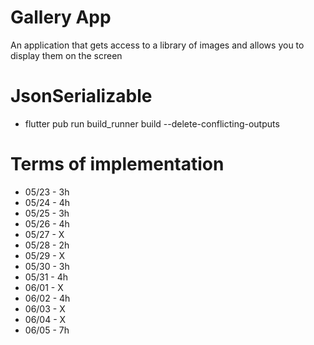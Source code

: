 # Gallery App

An application that gets access to a library of images and allows you to display them on the screen

# JsonSerializable
* flutter pub run build_runner build --delete-conflicting-outputs

# Terms of implementation
* 05/23 - 3h
* 05/24 - 4h
* 05/25 - 3h
* 05/26 - 4h
* 05/27 - X
* 05/28 - 2h
* 05/29 - X
* 05/30 - 3h
* 05/31 - 4h
* 06/01 - X
* 06/02 - 4h
* 06/03 - X
* 06/04 - X
* 06/05 - 7h

